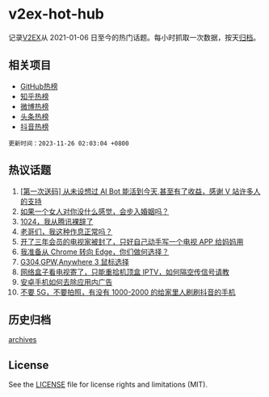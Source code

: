 # v2ex-hot-hub

 记录[V2EX](https://www.v2ex.com/)从 2021-01-06 日至今的热门话题。每小时抓取一次数据，按天[归档](archives)。
 
 ## 相关项目

- [GitHub热榜](https://github.com/it985/github-hot-hub)
- [知乎热榜](https://github.com/it985/zhihu-hot-hub)
- [微博热榜](https://github.com/it985/weibo-hot-hub)
- [头条热榜](https://github.com/it985/toutiao-hot-hub)
- [抖音热榜](https://github.com/it985/douyin-hot-hub)


 `更新时间：2023-11-26 02:03:04 +0800`

## 热议话题

1. [[第一次送码] 从未设想过 AI Bot 能活到今天,甚至有了收益，感谢 V 站许多人的支持](https://www.v2ex.com/t/995010)
1. [如果一个女人对你没什么感觉，会步入婚姻吗？](https://www.v2ex.com/t/995067)
1. [1024，我从腾讯裸辞了](https://www.v2ex.com/t/995048)
1. [老哥们，我这种作息正常吗？](https://www.v2ex.com/t/995027)
1. [开了三年会员的电视家被封了，只好自己动手写一个电视 APP 给妈妈用](https://www.v2ex.com/t/995009)
1. [我准备从 Chrome 转向 Edge，你们做何选择？](https://www.v2ex.com/t/995182)
1. [G304,GPW,Anywhere 3 鼠标选择](https://www.v2ex.com/t/995116)
1. [网络盒子看电视寄了，只能重拾机顶盒 IPTV，如何隔空传信号请教](https://www.v2ex.com/t/995079)
1. [安卓手机如何去除应用内广告](https://www.v2ex.com/t/995035)
1. [不要 5G，不要拍照，有没有 1000-2000 的给家里人刷刷抖音的手机](https://www.v2ex.com/t/995030)

## 历史归档

[archives](archives)

## License

See the [LICENSE](LICENSE) file for license rights and limitations (MIT).

